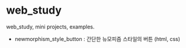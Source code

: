 # web_study
web_study, mini projects, examples.

- newmorphism_style_button : 간단한 뉴모피즘 스타일의 버튼 (html, css)